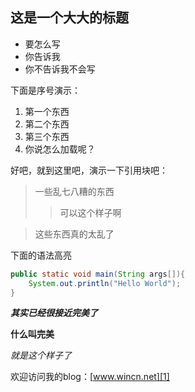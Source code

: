 这是一个大大的标题
----
- 要怎么写
- 你告诉我
- 你不告诉我不会写

下面是序号演示：

1. 第一个东西
2. 第二个东西
3. 第三个东西
4. 你说怎么加载呢？

好吧，就到这里吧，演示一下引用块吧：
> 一些乱七八糟的东西
>> 可以这个样子啊

> 这些东西真的太乱了

下面的语法高亮
```java
public static void main(String args[]){
	System.out.println("Hello World");
}
```
***其实已经很接近完美了***

**什么叫完美**

*就是这个样子了*

欢迎访问我的blog：[www.wincn.net][1]


  [1]: http://wincn.net
